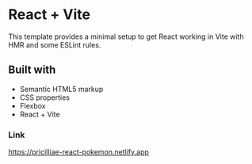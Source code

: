 # React + Vite

This template provides a minimal setup to get React working in Vite with HMR and some ESLint rules.

## Built with

- Semantic HTML5 markup
- CSS properties
- Flexbox
- React + Vite

### Link

https://pricilliae-react-pokemon.netlify.app
